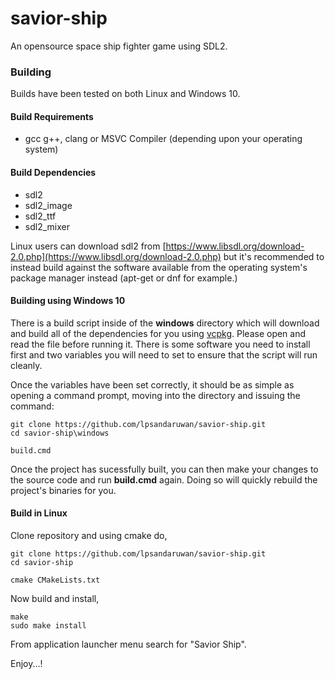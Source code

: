 # savior-ship

An opensource space ship fighter game using SDL2.


### Building

Builds have been tested on both Linux and Windows 10.


#### Build Requirements

- gcc g++, clang or MSVC Compiler (depending upon your operating system)


#### Build Dependencies

- sdl2
- sdl2_image
- sdl2_ttf
- sdl2_mixer

Linux users can download sdl2 from [https://www.libsdl.org/download-2.0.php](https://www.libsdl.org/download-2.0.php) but it's recommended to instead build against the software available from the operating system's package manager instead (apt-get or dnf for example.)


#### Building using Windows 10

There is a build script inside of the **windows** directory which will download and build all of the dependencies for you using [vcpkg][6b7f4002]. Please open and read the file before running it. There is some software you need to install first and two variables you will need to set to ensure that the script will run cleanly.

  [6b7f4002]: https://github.com/Microsoft/vcpkg "vcpkg"

Once the variables have been set correctly, it should be as simple as opening a command prompt, moving into the directory and
issuing the command:

```
git clone https://github.com/lpsandaruwan/savior-ship.git
cd savior-ship\windows

build.cmd
```

Once the project has sucessfully built, you can then make your changes to the source code and run **build.cmd** again. Doing so will quickly rebuild the project's binaries for you.

#### Build in Linux

Clone repository and using cmake do,
```
git clone https://github.com/lpsandaruwan/savior-ship.git
cd savior-ship

cmake CMakeLists.txt
```

Now build and install,
```
make
sudo make install
```

From application launcher menu search for "Savior Ship".

Enjoy...!
